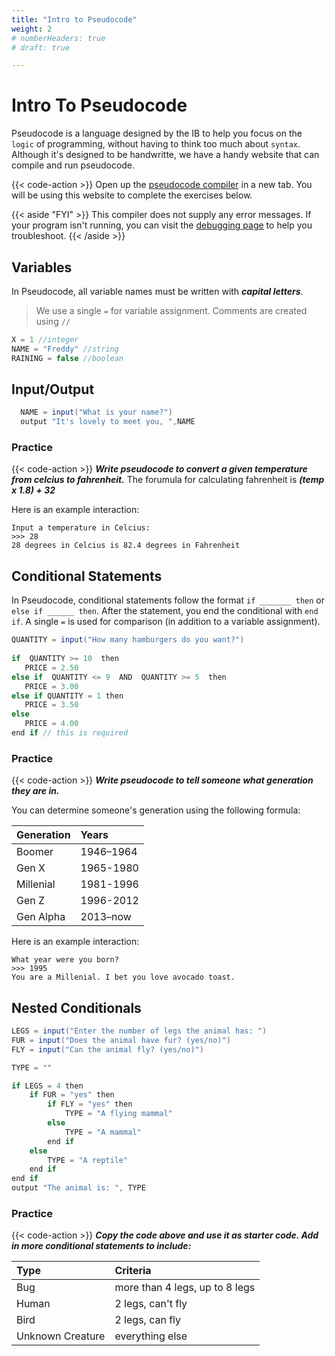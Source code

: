 ```yaml
---
title: "Intro to Pseudocode"
weight: 2
# numberHeaders: true
# draft: true

---
```


# Intro To Pseudocode

Pseudocode is a language designed by the IB to help you focus on the `logic` of programming, without having to think too much about `syntax`. Although it's designed to be handwritte, we have a handy website that can compile and run pseudocode.

{{< code-action >}} Open up the [pseudocode compiler](http://ibcomp.fis.edu/pseudocode/pcode.html) in a new tab. You will be using this website to complete the exercises below.

{{< aside "FYI" >}}
This compiler does not supply any error messages. If your program isn't running, you can visit the [debugging page](/CS11_labs/troubleshooting_pseudocode.html) to help you troubleshoot.
{{< /aside >}}


## Variables
In Pseudocode, all variable names must be written with ***capital letters***. 
>We use a single `=` for variable assignment.
>Comments are created using `//`

```java
X = 1 //integer
NAME = "Freddy" //string
RAINING = false //boolean
```

## Input/Output
```java
  NAME = input("What is your name?")  
  output "It's lovely to meet you, ",NAME
```
### Practice

{{< code-action >}} ***Write pseudocode to convert a given temperature from celcius to fahrenheit.*** 
The forumula for calculating fahrenheit is ***(temp x 1.8) + 32***

Here is an example interaction:

```shell
Input a temperature in Celcius:
>>> 28
28 degrees in Celcius is 82.4 degrees in Fahrenheit
```

## Conditional Statements
In Pseudocode, conditional statements follow the format `if _______ then` or `else if ______ then`. After the statement, you end the conditional with `end if`.  A single `=` is used for comparison (in addition to a variable assignment).

```java
QUANTITY = input("How many hamburgers do you want?")
 
if  QUANTITY >= 10  then
   PRICE = 2.50
else if  QUANTITY <= 9  AND  QUANTITY >= 5  then
   PRICE = 3.00
else if QUANTITY = 1 then
   PRICE = 3.50
else
   PRICE = 4.00
end if // this is required
```

### Practice

{{< code-action >}} ***Write pseudocode to tell someone what generation they are in.*** 

You can determine someone's generation using the following formula:

| Generation | Years |
|:-----|:------------------|
| Boomer | 1946–1964 |
| Gen X | 1965-1980   | 
| Millenial   | 1981-1996 | 
| Gen Z    | 1996-2012 | 
| Gen Alpha   | 2013–now | 

Here is an example interaction:
```shell
What year were you born?
>>> 1995
You are a Millenial. I bet you love avocado toast.
```

## Nested Conditionals
```java
LEGS = input("Enter the number of legs the animal has: ")
FUR = input("Does the animal have fur? (yes/no)")
FLY = input("Can the animal fly? (yes/no)")

TYPE = ""

if LEGS = 4 then
    if FUR = "yes" then
        if FLY = "yes" then
            TYPE = "A flying mammal"
        else
            TYPE = "A mammal"
        end if
    else
        TYPE = "A reptile"
    end if
end if
output "The animal is: ", TYPE
```
### Practice
{{< code-action >}} ***Copy the code above and use it as starter code. Add in more conditional statements to include:*** 

| Type | Criteria | 
|:-----|:------------------|
| Bug | more than 4 legs, up to 8 legs | 
| Human | 2 legs, can't fly |
| Bird | 2 legs, can fly   | 
| Unknown Creature | everything else | 

